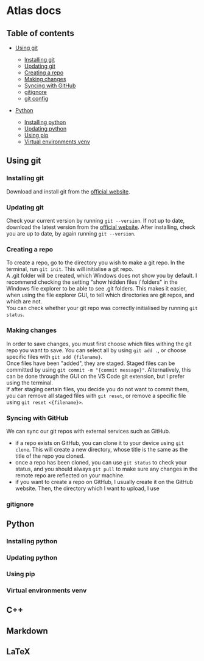 # Atlas docs

## Table of contents

- [Using git](#using-git)
    - [Installing git](#installing-git)
    - [Updating git](#updating-git)
    - [Creating a repo](#updating-git)
    - [Making changes](#making-changes)
    - [Syncing with GitHub](#syncing-with-github)
    - [gitignore](#gitignore)
    - [git config]()

- [Python](#python)
    - [Installing python](#installing-python)
    - [Updating python](#updating-python)
    - [Using pip](#using-pip)
    - [Virtual environments venv](#virtual-environments-venv)


## Using git

### Installing git
Download and install git from the [official website](https://git-scm.com/downloads/win).

### Updating git
Check your current version by running `git --version`.
If not up to date, download the latest version from the [official website](https://git-scm.com/downloads/win).
After installing, check you are up to date, by again running `git --version`.

### Creating a repo
To create a repo, go to the directory you wish to make a git repo. In the terminal, run `git init`. This will initialise a git repo.  
A .git folder will be created, which Windows does not show you by default. I recommend checking the setting "show hidden files / folders" in the Windows file explorer to be able to see .git folders. This makes it easier, when using the file explorer GUI, to tell which directories are git repos, and which are not.  
You can check whether your git repo was correctly initialised by running `git status`.

### Making changes
In order to save changes, you must first choose which files withing the git repo you want to save. You can select all by using `git add .`, or choose specific files with `git add {filename}`.  
Once files have been "added", they are staged. Staged files can be committed by using `git commit -m "{commit message}"`. Alternatively, this can be done through the GUI on the VS Code git extension, but I prefer using the terminal.  
If after staging certain files, you decide you do not want to commit them, you can remove all staged files with `git reset`, or remove a specific file using `git reset <{filename}>`.

### Syncing with GitHub
We can sync our git repos with external services such as GitHub.
- if a repo exists on GitHub, you can clone it to your device using `git clone`. This will create a new directory, whose title is the same as the title of the repo you cloned.
- once a repo has been cloned, you can use `git status` to check your status, and you should always `git pull` to make sure any changes in the remote repo are reflected on your machine.
- if you want to create a repo on GitHub, I usually create it on the GitHub website. Then, the directory which I want to upload, I use 

### gitignore


## Python

### Installing python

### Updating python

### Using pip

### Virtual environments venv

## C++

## Markdown

## LaTeX


